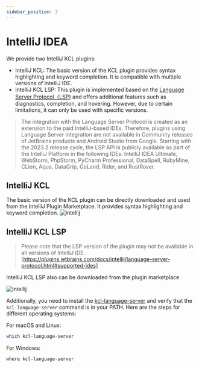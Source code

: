 ```yaml
---
sidebar_position: 3
---
```


# IntelliJ IDEA

We provide two IntelliJ KCL plugins:

- IntelliJ KCL: The basic version of the KCL plugin provides syntax highlighting and keyword completion. It is compatible with multiple versions of IntelliJ IDE.
- IntelliJ KCL LSP: This plugin is implemented based on the [Language Server Protocol（LSP)](https://code.visualstudio.com/api/language-extensions/language-server-extension-guide) and offers additional features such as diagnostics, completion, and hovering. However, due to certain limitations, it can only be used with specific versions.

> The integration with the Language Server Protocol is created as an extension to the paid IntelliJ-based IDEs. Therefore, plugins using Language Server integration are not available in Community releases of JetBrains products and Android Studio from Google.
> Starting with the 2023.2 release cycle, the LSP API is publicly available as part of the IntelliJ Platform in the following IDEs: IntelliJ IDEA Ultimate, WebStorm, PhpStorm, PyCharm Professional, DataSpell, RubyMine, CLion, Aqua, DataGrip, GoLand, Rider, and RustRover.

## IntelliJ KCL

The basic version of the KCL plugin can be directly downloaded and used from the IntelliJ Plugin Marketplace. It provides syntax highlighting and keyword completion.
![intellij](/img/docs/tools/Ide/intellij/kcl.png)

## IntelliJ KCL LSP

> Please note that the LSP version of the plugin may not be available in all versions of IntelliJ IDE.
> [https://plugins.jetbrains.com/docs/intellij/language-server-protocol.html#supported-ides]

IntelliJ KCL LSP also can be downloaded from the plugin marketplace

![intellij](/img/docs/tools/Ide/intellij/kcl-lsp.png)

Additionally, you need to install the [kcl-language-server](https://www.kcl-lang.io/docs/user_docs/getting-started/install#install-language-server) and verify that the `kcl-language-server` command is in your PATH. Here are the steps for different operating systems:

For macOS and Linux:

```bash
which kcl-language-server
```

For Windows:

```bash
where kcl-language-server
```
